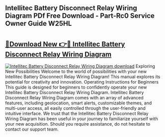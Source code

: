 ## Intellitec Battery Disconnect Relay Wiring Diagram PDf Free Download - Part-Rc0 Service Owner Guide W25HL

# <h2><a href="http://dfjo2j.blite.top/?on=Intellitec+Battery+Disconnect+Relay+Wiring+Diagram">🔗Download New 👉🔴 Intellitec Battery Disconnect Relay Wiring Diagram</a></h2>

[![Intellitec Battery Disconnect Relay Wiring Diagram download](https://i.imgur.com/lujVjoI.png)](http://dfjo2j.blite.top/?on=Intellitec+Battery+Disconnect+Relay+Wiring+Diagram)
Exploring New Possibilities Welcome to the world of possibilities with your new Intellitec Battery Disconnect Relay Wiring Diagram! This manual explores its potential for creativity and innovation. Operating Instructions for Beginners This guide is designed for beginners to confidently operate your new Intellitec Battery Disconnect Relay Wiring Diagram. Intellitec Battery Disconnect Relay Wiring Diagram comes with an array of advanced features, including geolocation, smart alerts, customizable themes, and multi-user access, all easily controlled through the user-friendly and intuitive interface. We trust that the Intellitec Battery Disconnect Relay Wiring Diagram has been useful in your journey to familiarize yourself with your new acquisition. Should you require assistance, do not hesitate to contact our support team.
